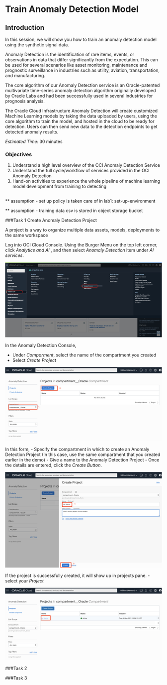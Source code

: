 # Train Anomaly Detection Model

## Introduction
In this session, we will show you how to train an anomaly detection model using the synthetic signal data.

Anomaly Detection is the identification of rare items, events, or observations in data that differ significantly from the expectation. This can be used for several scenarios like asset monitoring, maintenance and prognostic surveillance in industries such as utility, aviation, transportation, and manufacturing.

The core algorithm of our Anomaly Detection service is an Oracle-patented multivariate time-series anomaly detection algorithm originally developed by Oracle Labs and had been successfully used in several industries for prognosis analysis.

The Oracle Cloud Infrastructure Anomaly Detection will create customized Machine Learning models by taking the data uploaded by users, using the core algorithm to train the model, and hosted in the cloud to be ready for detection. Users can then send new data to the detection endpoints to get detected anomaly results.

*Estimated Time*: 30 minutes

### Objectives
1. Understand a high level overview of the OCI Anomaly Detection Service
2. Understand the full cycle/workflow of services provided in the OCI Anomaly Detection
3. Hand-on activities to experience the whole pipeline of machine learning model development from training to detecting
##

** assumption - set up policy is taken care of in lab1: set-up-environment

** assumption - training data csv is stored in object storage bucket

###Task 1 Create Anomaly Detection Project

A project is a way to organize multiple data assets, models, deployments to the same workspace

Log into OCI Cloud Console. Using the Burger Menu on the top left corner, click *Analytics and AI* , and then select *Anomaly Detection* item under *AI services*.

![Create Project](./images/imageCP1.png " ")

In the Anomaly Detection Console,
   - Under *Comparment*, select the name of the compartment you created 
   - Select *Create Project*

![Create Project](./images/imageCP2.png " ")

In this form,
    - Specify the compartment in which to create an Anomaly Detection Project
       (In this case, use the same compartment that you created earlier in the demo)
    - Give a name to the Anomaly Detection Project
    - Once the details are entered, click the *Create Button*.

![Create Project](./images/imageCP3.png " ")

 If the project is successfully created, it will show up in projects pane.
    - select your *Project*

![Create Project](./images/imageCP4.png " ")


###Task 2



###Task 3
